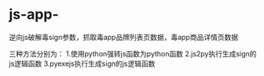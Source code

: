 # js-app-
逆向js破解毒sign参数，抓取毒app品牌列表页数据，毒app商品详情页数据

三种方法分别为：
1.使用python强转js函数为python函数
2.js2py执行生成sign的js逻辑函数
3.pyexejs执行生成sign的js逻辑函数
